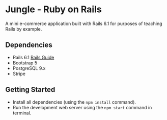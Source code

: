 # Jungle - Ruby on Rails

A mini e-commerce application built with Rails 6.1 for purposes of teaching Rails by example.

## Dependencies

- Rails 6.1 [Rails Guide](http://guides.rubyonrails.org/v6.1/)
- Bootstrap 5
- PostgreSQL 9.x
- Stripe

## Getting Started

- Install all dependencies (using the `npm install` command).
- Run the development web server using the `npm start` command in terminal.


